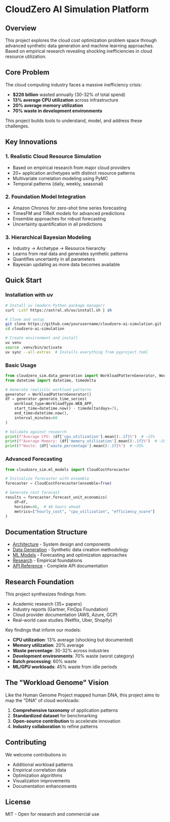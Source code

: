 # CloudZero AI Simulation Platform

## Overview

This project explores the cloud cost optimization problem space through advanced synthetic data generation and machine learning approaches. Based on empirical research revealing shocking inefficiencies in cloud resource utilization.

## Core Problem

The cloud computing industry faces a massive inefficiency crisis:
- **$226 billion** wasted annually (30-32% of total spend)
- **13% average CPU utilization** across infrastructure
- **20% average memory utilization**
- **70% waste in development environments**

This project builds tools to understand, model, and address these challenges.

## Key Innovations

### 1. Realistic Cloud Resource Simulation
- Based on empirical research from major cloud providers
- 20+ application archetypes with distinct resource patterns
- Multivariate correlation modeling using PyMC
- Temporal patterns (daily, weekly, seasonal)

### 2. Foundation Model Integration
- Amazon Chronos for zero-shot time series forecasting
- TimesFM and TiReX models for advanced predictions
- Ensemble approaches for robust forecasting
- Uncertainty quantification in all predictions

### 3. Hierarchical Bayesian Modeling
- Industry → Archetype → Resource hierarchy
- Learns from real data and generates synthetic patterns
- Quantifies uncertainty in all parameters
- Bayesian updating as more data becomes available

## Quick Start

### Installation with uv

```bash
# Install uv (modern Python package manager)
curl -LsSf https://astral.sh/uv/install.sh | sh

# Clone and setup
git clone https://github.com/yourusername/cloudzero-ai-simulation.git
cd cloudzero-ai-simulation

# Create environment and install
uv venv
source .venv/bin/activate
uv sync --all-extras  # Installs everything from pyproject.toml
```

### Basic Usage

```python
from cloudzero_sim.data_generation import WorkloadPatternGenerator, WorkloadType
from datetime import datetime, timedelta

# Generate realistic workload patterns
generator = WorkloadPatternGenerator()
df = generator.generate_time_series(
    workload_type=WorkloadType.WEB_APP,
    start_time=datetime.now() - timedelta(days=7),
    end_time=datetime.now(),
    interval_minutes=60
)

# Validate against research
print(f"Average CPU: {df['cpu_utilization'].mean():.1f}%")  # ~15%
print(f"Average Memory: {df['memory_utilization'].mean():.1f}%")  # ~35%
print(f"Waste: {df['waste_percentage'].mean():.1f}%")  # ~35%
```

### Advanced Forecasting

```python
from cloudzero_sim.ml_models import CloudCostForecaster

# Initialize forecaster with ensemble
forecaster = CloudCostForecaster(ensemble=True)

# Generate cost forecast
results = forecaster.forecast_unit_economics(
    df=df,
    horizon=48,  # 48 hours ahead
    metrics=["hourly_cost", "cpu_utilization", "efficiency_score"]
)
```

## Documentation Structure

- [Architecture](architecture.md) - System design and components
- [Data Generation](data_generation.md) - Synthetic data creation methodology
- [ML Models](ml_models.md) - Forecasting and optimization approaches
- [Research](research/README.md) - Empirical foundations
- [API Reference](api_reference.md) - Complete API documentation

## Research Foundation

This project synthesizes findings from:
- Academic research (35+ papers)
- Industry reports (Gartner, FinOps Foundation)
- Cloud provider documentation (AWS, Azure, GCP)
- Real-world case studies (Netflix, Uber, Shopify)

Key findings that inform our models:
- **CPU utilization**: 13% average (shocking but documented)
- **Memory utilization**: 20% average
- **Waste percentage**: 30-32% across industries
- **Development environments**: 70% waste (worst category)
- **Batch processing**: 60% waste
- **ML/GPU workloads**: 45% waste from idle periods

## The "Workload Genome" Vision

Like the Human Genome Project mapped human DNA, this project aims to map the "DNA" of cloud workloads:

1. **Comprehensive taxonomy** of application patterns
2. **Standardized dataset** for benchmarking
3. **Open-source contribution** to accelerate innovation
4. **Industry collaboration** to refine patterns

## Contributing

We welcome contributions in:
- Additional workload patterns
- Empirical correlation data
- Optimization algorithms
- Visualization improvements
- Documentation enhancements

## License

MIT - Open for research and commercial use